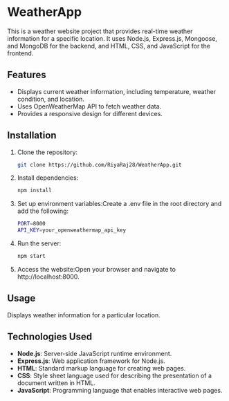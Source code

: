 # WeatherApp

This is a weather website project that provides real-time weather information for a specific location. It uses Node.js, Express.js, Mongoose, and MongoDB for the backend, and HTML, CSS, and JavaScript for the frontend.

## Features

- Displays current weather information, including temperature, weather condition, and location.
- Uses OpenWeatherMap API to fetch weather data.
- Provides a responsive design for different devices.

## Installation

1. Clone the repository:

   ```bash
   git clone https://github.com/RiyaRaj28/WeatherApp.git

2. Install dependencies:
   ```bash
   npm install

3. Set up environment variables:Create a .env file in the root directory and add the following:
   ```bash
   PORT=8000
   API_KEY=your_openweathermap_api_key
   
4. Run the server:
   ```bash
   npm start

5. Access the website:Open your browser and navigate to http://localhost:8000.

## Usage
Displays weather information for a particular location.

## Technologies Used

- **Node.js**: Server-side JavaScript runtime environment.
- **Express.js**: Web application framework for Node.js.
- **HTML**: Standard markup language for creating web pages.
- **CSS**: Style sheet language used for describing the presentation of a document written in HTML.
- **JavaScript**: Programming language that enables interactive web pages.

